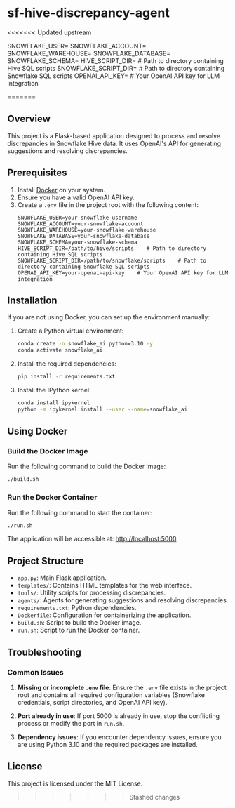 # sf-hive-discrepancy-agent

<<<<<<< Updated upstream

SNOWFLAKE_USER=
SNOWFLAKE_ACCOUNT=
SNOWFLAKE_WAREHOUSE=
SNOWFLAKE_DATABASE=
SNOWFLAKE_SCHEMA=
HIVE_SCRIPT_DIR=             # Path to directory containing Hive SQL scripts
SNOWFLAKE_SCRIPT_DIR=        # Path to directory containing Snowflake SQL scripts
OPENAI_API_KEY=              # Your OpenAI API key for LLM integration

=======
## Overview
This project is a Flask-based application designed to process and resolve discrepancies in Snowflake Hive data. It uses OpenAI's API for generating suggestions and resolving discrepancies.

## Prerequisites

1. Install [Docker](https://www.docker.com/) on your system.
2. Ensure you have a valid OpenAI API key.
3. Create a `.env` file in the project root with the following content:
   ```env
   SNOWFLAKE_USER=your-snowflake-username
   SNOWFLAKE_ACCOUNT=your-snowflake-account
   SNOWFLAKE_WAREHOUSE=your-snowflake-warehouse
   SNOWFLAKE_DATABASE=your-snowflake-database
   SNOWFLAKE_SCHEMA=your-snowflake-schema
   HIVE_SCRIPT_DIR=/path/to/hive/scripts    # Path to directory containing Hive SQL scripts
   SNOWFLAKE_SCRIPT_DIR=/path/to/snowflake/scripts    # Path to directory containing Snowflake SQL scripts
   OPENAI_API_KEY=your-openai-api-key    # Your OpenAI API key for LLM integration
   ```

## Installation

If you are not using Docker, you can set up the environment manually:

1. Create a Python virtual environment:
   ```bash
   conda create -n snowflake_ai python=3.10 -y
   conda activate snowflake_ai
   ```
2. Install the required dependencies:
   ```bash
   pip install -r requirements.txt
   ```
3. Install the IPython kernel:
   ```bash
   conda install ipykernel
   python -m ipykernel install --user --name=snowflake_ai
   ```

## Using Docker

### Build the Docker Image
Run the following command to build the Docker image:
```bash
./build.sh
```

### Run the Docker Container
Run the following command to start the container:
```bash
./run.sh
```

The application will be accessible at: [http://localhost:5000](http://localhost:5000)

## Project Structure

- `app.py`: Main Flask application.
- `templates/`: Contains HTML templates for the web interface.
- `tools/`: Utility scripts for processing discrepancies.
- `agents/`: Agents for generating suggestions and resolving discrepancies.
- `requirements.txt`: Python dependencies.
- `Dockerfile`: Configuration for containerizing the application.
- `build.sh`: Script to build the Docker image.
- `run.sh`: Script to run the Docker container.

## Troubleshooting

### Common Issues

1. **Missing or incomplete `.env` file**:
   Ensure the `.env` file exists in the project root and contains all required configuration variables (Snowflake credentials, script directories, and OpenAI API key).

2. **Port already in use**:
   If port 5000 is already in use, stop the conflicting process or modify the port in `run.sh`.

3. **Dependency issues**:
   If you encounter dependency issues, ensure you are using Python 3.10 and the required packages are installed.

## License
This project is licensed under the MIT License.
>>>>>>> Stashed changes
